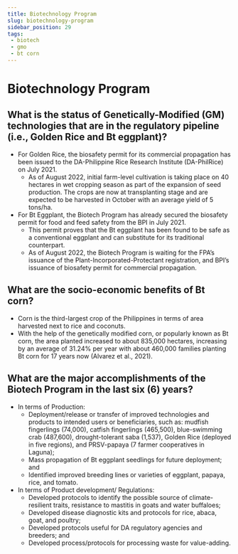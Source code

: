 ```yaml
---
title: Biotechnology Program
slug: biotechnology-program
sidebar_position: 29
tags:
 - biotech
 - gmo
 - bt corn
---
```


# Biotechnology Program 

## What is the status of Genetically-Modified (GM) technologies that are in the regulatory pipeline (i.e., Golden Rice and Bt eggplant)?

- For Golden Rice, the biosafety permit for its commercial propagation has been issued to the DA-Philippine Rice Research Institute (DA-PhilRice) on July 2021. 
  - As of August 2022, initial farm-level cultivation is taking place on 40 hectares in wet cropping season as part of the expansion of seed production. The crops are now at transplanting stage and are expected to be harvested in October with an average yield of 5 tons/ha. 
- For Bt Eggplant, the Biotech Program has already secured the biosafety permit for food and feed safety from the BPI in July 2021. 
  - This permit proves that the Bt eggplant has been found to be safe as a conventional eggplant and can substitute for its traditional counterpart. 
  - As of August 2022, the Biotech Program is waiting for the FPA’s issuance of the Plant-Incorporated-Protectant registration, and BPI’s issuance of biosafety permit for commercial propagation. 

## What are the socio-economic benefits of Bt corn?

- Corn is the third-largest crop of the Philippines in terms of area harvested next to rice and coconuts. 
- With the help of the genetically modified corn, or popularly known as Bt corn, the area planted increased to about 835,000 hectares, increasing by an average  of 31.24% per year with about 460,000 families planting Bt corn for 17 years now (Alvarez et al., 2021).  

## What are the major accomplishments of the Biotech Program in the last six (6) years?

- In terms of Production:
  - Deployment/release or transfer of improved technologies and products to intended users or beneficiaries, such as: mudfish fingerlings (74,000), catfish fingerlings (465,500), blue-swimming crab (487,600), drought-tolerant saba (1,537), Golden Rice (deployed in five regions), and PRSV-papaya (7 farmer cooperatives in Laguna);
  - Mass propagation of Bt eggplant seedlings for future deployment; and
  - Identified improved breeding lines or varieties of eggplant, papaya, rice, and tomato. 
- In terms of Product development/ Regulations:
  - Developed protocols to identify the possible source of climate-resilient traits, resistance to mastitis in goats and water buffaloes;
  - Developed disease diagnostic kits and protocols for rice, abaca, goat, and poultry;
  - Developed protocols useful for DA regulatory agencies and breeders; and
  - Developed process/protocols for processing waste for value-adding. 
